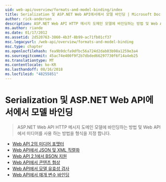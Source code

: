 ```yaml
---
uid: web-api/overview/formats-and-model-binding/index
title: Serialization 및 ASP.NET Web API에서에서 모델 바인딩 | Microsoft Docs
author: rick-anderson
description: ASP.NET Web API HTTP 메시지 도메인 모델에 바인딩하는 방법 및 Web API에서 미디어를 사용 하는 방법을 형식을 지정 합니다.
ms.author: riande
ms.date: 01/17/2012
ms.assetid: 2d520763-3860-4b3f-8b99-ac71fb01cf37
msc.legacyurl: /web-api/overview/formats-and-model-binding
msc.type: chapter
ms.openlocfilehash: fea9b9dcfa9dfbc56a724d2dab03b98a1259e3a4
ms.sourcegitcommit: 45ac74e400f9f2b7dbded66297730f6f14a4eb25
ms.translationtype: MT
ms.contentlocale: ko-KR
ms.lasthandoff: 08/16/2018
ms.locfileid: "48255851"
---
```

<a name="serialization-and-model-binding-in-aspnet-web-api"></a>Serialization 및 ASP.NET Web API에서에서 모델 바인딩
====================
> ASP.NET Web API HTTP 메시지 도메인 모델에 바인딩하는 방법 및 Web API에서 미디어를 사용 하는 방법을 형식을 지정 합니다.


- [Web API 2의 미디어 포맷터](media-formatters.md)
- [Web API에서 JSON 및 XML 직렬화](json-and-xml-serialization.md)
- [Web API 2.1에서 BSON 지원](bson-support-in-web-api-21.md)
- [Web API에서 콘텐츠 협상](content-negotiation.md)
- [Web API에서 모델 유효성 검사](model-validation-in-aspnet-web-api.md)
- [Web API에서 매개 변수 바인딩](parameter-binding-in-aspnet-web-api.md)
